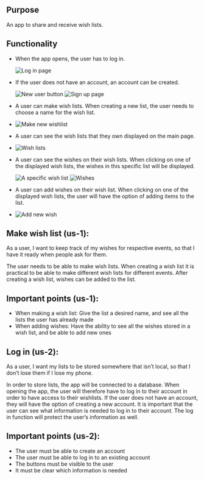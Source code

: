 ## Purpose
An app to share and receive wish lists.

## Functionality

- When the app opens, the user has to log in.

  ![Log in page](resoursces/login.png)
- If the user does not have an account, an account can be created.

  ![New user button](resoursces/newUserButton.png)
  ![Sign up page](resoursces/signup.png)
- A user can make wish lists. When creating a new list, the user needs to choose a name for the wish list.

- ![Make new wishlist](resoursces/createWishlist.png)
- A user can see the wish lists that they own displayed on the main page.

- ![Wish lists](resoursces/wishLists.png)
- A user can see the wishes on their wish lists. When clicking on one of the displayed wish lists, the wishes in this specific list will be displayed.

  ![A specific wish list](resoursces/specificWIshlist.png)
  ![Wishes](resoursces/wishes.png)
- A user can add wishes on their wish list. When clicking on one of the displayed wish lists, the user will have the option of adding items to the list.

- ![Add new wish](resoursces/newWish.png)

## Make wish list (us-1):
As a user, I want to keep track of my wishes for respective events, so that I have it ready when people ask for them.

The user needs to be able to make wish lists. When creating a wish list it is practical to be able to make different wish lists for different events. After creating a wish list, wishes can be added to the list.

## Important points (us-1):
- When making a wish list: Give the list a desired name, and see all the lists the user has already made
- When adding wishes: Have the ability to see all the wishes stored in a wish list, and be able to add new ones

## Log in (us-2):
As a user, I want my lists to be stored somewhere that isn’t local, so that I don’t lose them if I lose my phone.

In order to store lists, the app will be connected to a database. When opening the app, the user will therefore have to log in to their account in order to have access to their wishlists. If the user does not have an account, they will have the option of creating a new account. It is important that the user can see what information is needed to log in to their account. The log in function will protect the user’s information as well.

## Important points (us-2):
- The user must be able to create an account
- The user must be able to log in to an existing account
- The buttons must be visible to the user
- It must be clear which information is needed

